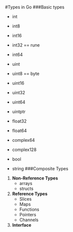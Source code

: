 #Types in Go
###Basic types
- int
- int8
- int16
- int32 == rune
- int64


- uint
- uint8 == byte
- uint16
- uint32
- uint64


- uintptr


- float32
- float64


- complex64
- complex128


- bool


- string
###Composite Types
1. **Non-Reference Types**
    - arrays
    - structs
2. **Reference Types**
   - Slices
   - Maps
   - Functions
   - Pointers
   - Channels
3. **Interface**
